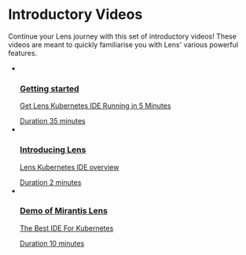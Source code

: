 # Introductory Videos

Continue your Lens journey with this set of introductory videos! These videos are meant to quickly familiarise you with Lens' various powerful features.

<ul class="video-list">
	<li class="video">
		<a target="_blank" href="https://youtu.be/mc-BzPDKfkQ">
			<img src="https://img.youtube.com/vi/mc-BzPDKfkQ/mqdefault.jpg" alt aria-hidden="true" class="thumb"/>
			<div class="info">
				<h3 class="title">Getting started</h3>
				<p class="description">Get Lens Kubernetes IDE Running in 5 Minutes</p>
				<span class="duration"><span class="sr-only">Duration </span>35<span class="sr-only"> minutes</span></span>
			</div>
		</a>
	</li>
    <li class="video">
		<a target="_blank" href="https://youtu.be/epw_MjxjMYI">
			<img src="https://img.youtube.com/vi/epw_MjxjMYI/mqdefault.jpg" alt aria-hidden="true" class="thumb"/>
			<div class="info">
				<h3 class="title">Introducing Lens</h3>
				<p class="description">Lens Kubernetes IDE overview</p>
				<span class="duration"><span class="sr-only">Duration </span>2<span class="sr-only"> minutes</span></span>
			</div>
		</a>
	</li>
    <li class="video">
		<a target="_blank" href="https://youtu.be/fqneoWCgJdw">
			<img src="https://img.youtube.com/vi/fqneoWCgJdw/mqdefault.jpg" alt aria-hidden="true" class="thumb"/>
			<div class="info">
				<h3 class="title">Demo of Mirantis Lens</h3>
				<p class="description">The Best IDE For Kubernetes</p>
				<span class="duration"><span class="sr-only">Duration </span>10<span class="sr-only"> minutes</span></span>
			</div>
		</a>
	</li>
</ul>
